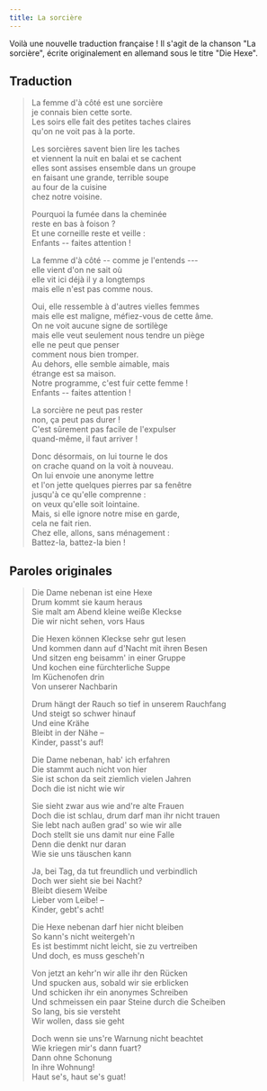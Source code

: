 ```yaml
---
title: La sorcière
---
```


Voilà une nouvelle traduction française ! Il s'agit de la chanson "La sorcière",
écrite originalement en allemand sous le titre "Die Hexe".


Traduction
----------

> La femme d'à côté est une sorcière  
> je connais bien cette sorte.  
> Les soirs elle fait des petites taches claires  
> qu'on ne voit pas à la porte.  
>   
> Les sorcières savent bien lire les taches  
> et viennent la nuit en balai et se cachent  
> elles sont assises ensemble dans un groupe  
> en faisant une grande, terrible soupe  
> au four de la cuisine  
> chez notre voisine.  
>   
> Pourquoi la fumée dans la cheminée  
> reste en bas à foison ?  
> Et une corneille reste et veille :  
> Enfants -- faites attention !  
>   
>   
>   
> La femme d'à côté -- comme je l'entends ---  
> elle vient d'on ne sait où  
> elle vit ici déjà il y a longtemps  
> mais elle n'est pas comme nous.  
>   
> Oui, elle ressemble à d'autres vielles femmes  
> mais elle est maligne, méfiez-vous de cette âme.  
> On ne voit aucune signe de sortilège  
> mais elle veut seulement nous tendre un piège  
> elle ne peut que penser  
> comment nous bien tromper.  
> Au dehors, elle semble aimable, mais  
> étrange est sa maison.  
> Notre programme, c'est fuir cette femme !  
> Enfants -- faites attention !  
>   
>   
> La sorcière ne peut pas rester  
> non, ça peut pas durer !  
> C'est sûrement pas facile de l'expulser  
> quand-même, il faut arriver !  
>   
> Donc désormais, on lui tourne le dos  
> on crache quand on la voit à nouveau.  
> On lui envoie une anonyme lettre  
> et l'on jette quelques pierres par sa fenêtre  
> jusqu'à ce qu'elle comprenne :  
> on veux qu'elle soit lointaine.  
> Mais, si elle ignore notre mise en garde,  
> cela ne fait rien.  
> Chez elle, allons, sans ménagement :  
> Battez-la, battez-la bien !  


Paroles originales
------------------

> Die Dame nebenan ist eine Hexe  
> Drum kommt sie kaum heraus  
> Sie malt am Abend kleine weiße Kleckse  
> Die wir nicht sehen, vors Haus  
>   
> Die Hexen können Kleckse sehr gut lesen  
> Und kommen dann auf d'Nacht mit ihren Besen  
> Und sitzen eng beisamm' in einer Gruppe  
> Und kochen eine fürchterliche Suppe  
> Im Küchenofen drin  
> Von unserer Nachbarin  
>   
> Drum hängt der Rauch so tief in unserem Rauchfang  
> Und steigt so schwer hinauf  
> Und eine Krähe  
> Bleibt in der Nähe –  
> Kinder, passt's auf!  
>   
>   
> Die Dame nebenan, hab' ich erfahren  
> Die stammt auch nicht von hier  
> Sie ist schon da seit ziemlich vielen Jahren  
> Doch die ist nicht wie wir  
>   
> Sie sieht zwar aus wie and're alte Frauen  
> Doch die ist schlau, drum darf man ihr nicht trauen  
> Sie lebt nach außen grad' so wie wir alle  
> Doch stellt sie uns damit nur eine Falle  
> Denn die denkt nur daran  
> Wie sie uns täuschen kann  
>   
> Ja, bei Tag, da tut freundlich und verbindlich  
> Doch wer sieht sie bei Nacht?  
> Bleibt diesem Weibe  
> Lieber vom Leibe! –  
> Kinder, gebt's acht!  
>   
>   
> Die Hexe nebenan darf hier nicht bleiben  
> So kann's nicht weitergeh'n  
> Es ist bestimmt nicht leicht, sie zu vertreiben  
> Und doch, es muss gescheh'n  
>   
> Von jetzt an kehr'n wir alle ihr den Rücken  
> Und spucken aus, sobald wir sie erblicken  
> Und schicken ihr ein anonymes Schreiben  
> Und schmeissen ein paar Steine durch die Scheiben  
> So lang, bis sie versteht  
> Wir wollen, dass sie geht  
>   
> Doch wenn sie uns're Warnung nicht beachtet  
> Wie kriegen mir's dann fuart?  
> Dann ohne Schonung  
> In ihre Wohnung!  
> Haut se's, haut se's guat!  
